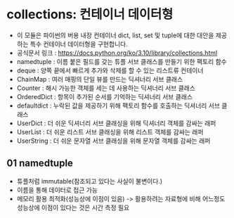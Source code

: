 # collections: 컨테이너 데이터형
- 이 모듈은 파이썬의 버용 내장 컨테이너 dict, list, set 및 tuple에 대한 대안을 제공하는 특수 컨테이너 데이터형을 구현합니다.
- 공식문서 링크 : https://docs.python.org/ko/3.10/library/collections.html
- namedtuple : 이름 붙은 필드를 갖는 튜플 서브 클래스를 만들기 위한 팩토리 함수
- deque : 양쪽 끝에서 빠르게 추가와 삭제를 할 수 있는 리스트류 컨테이너
- ChainMap : 여러 매핑의 단일 뷰를 만드는 딕셔너리 서브 클래스
- Counter : 해시 가능한 객체를 세는 데 사용하는 딕셔너리 서브 클래스
- OrderedDict : 항목이 추가된 순서를 기억하는 딕셔너리 서브 클래스
- defaultdict : 누락된 값을 제공하기 위해 팩토리 함수를 호출하는 딕셔너리 서브 클래스
- UserDict : 더 쉬운 딕셔너리 서브 클래싱을 위해 딕셔너리 객체를 감싸는 래퍼
- UserList : 더 쉬운 리스트 서브 클래싱을 위해 리스트 객체를 감싸는 래퍼
- UserString : 더 쉬운 문자열 서브 클래싱을 위해 문자열 객체를 감싸는 래퍼

## 01 namedtuple
- 튜플처럼 immutable(참조되고 있다는 사실이 불변이다.)
- 이름을 통해 데이터로 접근 가능
- 메모리 활용 최적화(성능상에 이점이 있음) -> 활용하려는 자료형에 비해 어느정도 성능상에 이점이 있다는 것은 시간 측정 필요